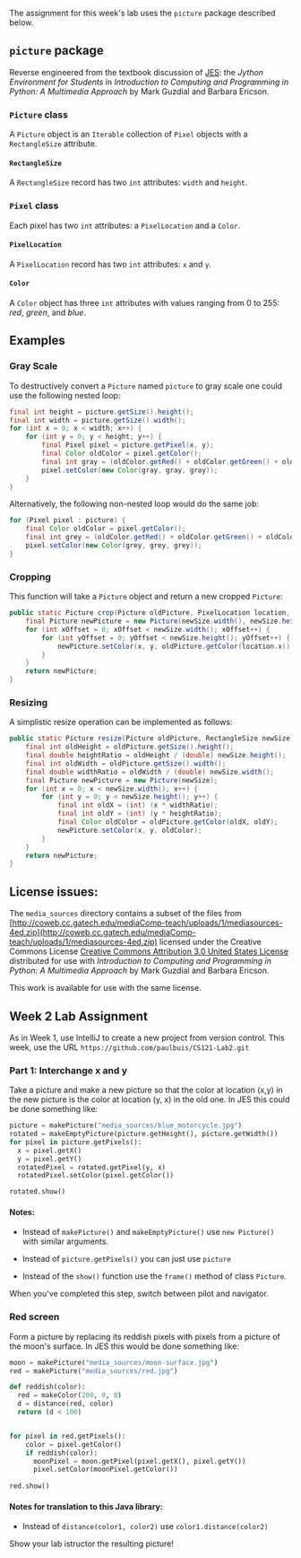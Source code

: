 The assignment for this week's lab uses the `picture`
package described below.

## `picture` package

Reverse engineered from the textbook discussion of [JES](https://github.com/gatech-csl/jes):
the *Jython Environment for Students*
in *Introduction to Computing and Programming in Python: A Multimedia Approach*
by Mark Guzdial and Barbara Ericson.

### `Picture` class

A `Picture` object is an `Iterable` collection of
`Pixel` objects with a `RectangleSize` attribute.

#### `RectangleSize`

A `RectangleSize` record has two `int` attributes:
`width` and `height`.

### `Pixel` class

Each pixel has two `int` attributes: a `PixelLocation` and a `Color`.

#### `PixelLocation`

A `PixelLocation` record has two `int` attributes: `x` and `y`.

#### `Color`

A `Color` object has three `int` attributes with values ranging from 0 to 255: *red*, *green*, and *blue*.

## Examples

### Gray Scale

To destructively convert a `Picture` named `picture`
to gray scale one could use the following nested loop:

```java
final int height = picture.getSize().height();
final int width = picture.getSize().width();
for (int x = 0; x < width; x++) {
    for (int y = 0; y < height; y++) {
        final Pixel pixel = picture.getPixel(x, y);
        final Color oldColor = pixel.getColor();
        final int gray = (oldColor.getRed() + oldColor.getGreen() + oldColor.getBlue()) / 3;
        pixel.setColor(new Color(gray, gray, gray));
    }
}
```

Alternatively, the following non-nested loop would do the same job:
```java
for (Pixel pixel : picture) {
    final Color oldColor = pixel.getColor();
    final int grey = (oldColor.getRed() + oldColor.getGreen() + oldColor.getBlue()) / 3;
    pixel.setColor(new Color(grey, grey, grey));
}
```

### Cropping

This function will take a `Picture` object and return a new cropped `Picture`:
```java
public static Picture crop(Picture oldPicture, PixelLocation location,  RectagleSize newSize) {
    final Picture newPicture = new Picture(newSize.width(), newSize.height());
    for (int xOffset = 0; xOffset < newSize.width(); xOffset++) {
        for (int yOffset = 0; yOffset < newSize.height(); yOffset++) {
            newPicture.setColor(x, y, oldPicture.getColor(location.x() + xOffset, location.y() + yOffset));
        }
    }
    return newPicture;
}
```

### Resizing

A simplistic resize operation can be implemented as follows:

```java
public static Picture resize(Picture oldPicture, RectangleSize newSize) {
    final int oldHeight = oldPicture.getSize().height();
    final double heightRatio = oldHeight / (double) newSize.height();
    final int oldWidth = oldPicture.getSize().width();
    final double widthRatio = oldWidth / (double) newSize.width();
    final Picture newPicture = new Picture(newSize);
    for (int x = 0; x < newSize.width(); x++) {
        for (int y = 0; y < newSize.height(); y++) {
            final int oldX = (int) (x * widthRatio);
            final int oldY = (int) (y * heightRatio);
            final Color oldColor = oldPicture.getColor(oldX, oldY);
            newPicture.setColor(x, y, oldColor);
        }
    }
    return newPicture;
}
```

## License issues:

The `media_sources` directory contains a subset of the files
from [http://coweb.cc.gatech.edu/mediaComp-teach/uploads/1/mediasources-4ed.zip](http://coweb.cc.gatech.edu/mediaComp-teach/uploads/1/mediasources-4ed.zip)
licensed under the Creative Commons License
[Creative Commons Attribution 3.0 United States License](http://creativecommons.org/licenses/by/3.0/us/)
distributed for use with *Introduction to Computing and Programming in Python: A Multimedia Approach* by Mark Guzdial and Barbara Ericson.

This work is available for use with the same license.

## Week 2 Lab Assignment

As in Week 1, use IntelliJ to create a new project from version control.
This week, use the URL `https://github.com/paulbuis/CS121-Lab2.git`

### Part 1: Interchange x and y

Take a picture and make a new picture so that the color at location (x,y) in
the new picture is the color at location (y, x) in the old one.
In JES this could be done something like:

```python
picture = makePicture("media_sources/blue_motorcycle.jpg")
rotated = makeEmptyPicture(picture.getHeight(), picture.getWidth())
for pixel in picture.getPixels():
  x = pixel.getX()
  y = pixel.getY()
  rotatedPixel = rotated.getPixel(y, x)
  rotatedPixel.setColor(pixel.getColor())

rotated.show()
```

#### Notes:

* Instead of `makePicture()` and `makeEmptyPicture()` use
`new Picture()` with similar arguments.

* Instead of `picture.getPixels()` you can just use `picture`

* Instead of the `show()` function use the `frame()` method of class `Picture`.

When you've completed this step, switch between pilot and navigator.

### Red screen

Form a picture by replacing its reddish pixels
with  pixels from a picture of the moon's surface.
In JES this would be done something like:

```Python
moon = makePicture("media_sources/moon-surface.jpg")
red = makePicture("media_sources/red.jpg")

def reddish(color):
  red = makeColor(200, 0, 0)
  d = distance(red, color)
  return (d < 100)


for pixel in red.getPixels():
    color = pixel.getColor()
    if reddish(color):
      moonPixel = moon.getPixel(pixel.getX(), pixel.getY())
      pixel.setColor(moonPixel.getColor())
      
red.show()
```



#### Notes for translation to this Java library:

* Instead of `distance(color1, color2)` use `color1.distance(color2)`




Show your lab istructor the resulting picture!